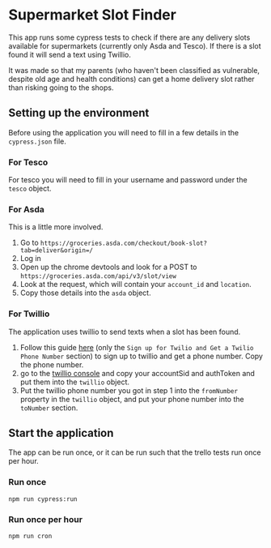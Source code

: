 # Supermarket Slot Finder
This app runs some cypress tests to check if there are any delivery slots available for supermarkets (currently only Asda and Tesco). If there is a slot found it will send a text using Twillio.

It was made so that my parents (who haven't been classified as vulnerable, despite old age and health conditions) can get a home delivery slot rather than risking going to the shops.

## Setting up the environment
Before using the application you will need to fill in a few details in the `cypress.json` file.

### For Tesco
For tesco you will need to fill in your username and password under the `tesco` object.

### For Asda
This is a little more involved.
1. Go to `https://groceries.asda.com/checkout/book-slot?tab=deliver&origin=/`
2. Log in
3. Open up the chrome devtools and look for a POST to `https://groceries.asda.com/api/v3/slot/view`
4. Look at the request, which will contain your `account_id` and `location`.
5. Copy those details into the `asda` object.

### For Twillio
The application uses twillio to send texts when a slot has been found.  
1. Follow this guide [here](https://www.twilio.com/docs/sms/quickstart/node#sign-up-for-twilio-and-get-a-twilio-phone-number) (only the `Sign up for Twilio and Get a Twilio Phone Number` section) to sign up to twillio and get a phone number. Copy the phone number.
2. go to the [twillio console](https://www.twilio.com/console) and copy your accountSid and authToken and put them into the `twillio` object.
3. Put the twillio phone number you got in step 1 into the `fromNumber` property in the `twillio` object, and put your phone number into the `toNumber` section. 

## Start the application
The app can be run once, or it can be run such that the trello tests run once per hour.

### Run once
`npm run cypress:run`

### Run once per hour
`npm run cron`
